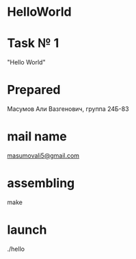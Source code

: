 # HelloWorld
# Task № 1 
"Hello World"
# Prepared
Масумов Али Вазгенович, группа 24Б-83
# mail name
masumovali5@gmail.com
# assembling 
make
# launch
./hello
